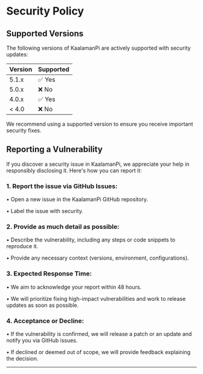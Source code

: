 # Security Policy

## Supported Versions

The following versions of KaalamanPi are actively supported with security updates:

| Version | Supported          |
| ------- | ------------------ |
| 5.1.x   | :white_check_mark: Yes |
| 5.0.x   | :x: No               |
| 4.0.x   | :white_check_mark: Yes|
| < 4.0   | :x: No                |

We recommend using a supported version to ensure you receive important security fixes.

## Reporting a Vulnerability

If you discover a security issue in KaalamanPi, we appreciate your help in responsibly disclosing it. Here's how you can report it:

### 1. Report the issue via GitHub Issues:

  • Open a new issue in the KaalamanPi GitHub repository.

  • Label the issue with security.

### 2. Provide as much detail as possible:

  • Describe the vulnerability, including any steps or code snippets to reproduce it.

  • Provide any necessary context (versions, environment, configurations).
      
### 3. Expected Response Time:

  • We aim to acknowledge your report within 48 hours.

  • We will prioritize fixing high-impact vulnerabilities and work to release updates as soon as possible.

### 4. Acceptance or Decline:

  • If the vulnerability is confirmed, we will release a patch or an update and notify you via GitHub issues.

  • If declined or deemed out of scope, we will provide feedback explaining the decision.

  
---
